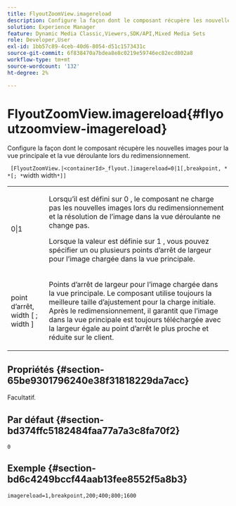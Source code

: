 ```yaml
---
title: FlyoutZoomView.imagereload
description: Configure la façon dont le composant récupère les nouvelles images pour la vue principale et la vue déroulante lors du redimensionnement.
solution: Experience Manager
feature: Dynamic Media Classic,Viewers,SDK/API,Mixed Media Sets
role: Developer,User
exl-id: 1bb57c89-4ceb-40d6-8054-d51c1573431c
source-git-commit: 6f838470a7bdea8e8c0219e59746ec82ecd802a8
workflow-type: tm+mt
source-wordcount: '132'
ht-degree: 2%

---
```


# FlyoutZoomView.imagereload{#flyoutzoomview-imagereload}

Configure la façon dont le composant récupère les nouvelles images pour la vue principale et la vue déroulante lors du redimensionnement.

` [FlyoutZoomView.|<containerId>_flyout.]imagereload=0|1[,breakpoint, *` `*[; *`width width`*]]`

<table id="table_E314540D347D47699C04EB80D20C0721"> 
 <tbody> 
  <tr> 
   <td colname="col1"> <p> <span class="codeph"> 0|1 </span> </p> </td> 
   <td colname="col2"> <p>Lorsqu’il est défini sur <span class="codeph"> 0 </span>, le composant ne charge pas les nouvelles images lors du redimensionnement et la résolution de l’image dans la vue déroulante ne change pas. </p> <p>Lorsque la valeur est définie sur <span class="codeph"> 1 </span> , vous pouvez spécifier un ou plusieurs points d’arrêt de largeur pour l’image chargée dans la vue principale. </p> </td> 
  </tr> 
  <tr> 
   <td colname="col1"> <p> <span class="codeph">point d’arrêt, <span class="varname"> width </span>[ ; width ]<span class="varname"></span></span> </p> </td> 
   <td colname="col2"> <p>Points d’arrêt de largeur pour l’image chargée dans la vue principale. Le composant utilise toujours la meilleure taille d’ajustement pour la charge initiale. Après le redimensionnement, il garantit que l’image dans la vue principale est toujours téléchargée avec la largeur égale au point d’arrêt le plus proche et réduite sur le client. </p> </td> 
  </tr> 
 </tbody> 
</table>

## Propriétés {#section-65be9301796240e38f31818229da7acc}

Facultatif.

## Par défaut {#section-bd374ffc5182484faa77a7a3c8fa70f2}

`0`

## Exemple {#section-bd6c4249bccf44aab13fee8552f5a8b3}

`imagereload=1,breakpoint,200;400;800;1600`
